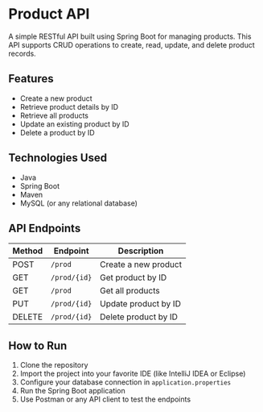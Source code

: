 # Product API

A simple RESTful API built using Spring Boot for managing products. This API supports CRUD operations to create, read, update, and delete product records.

## Features

- Create a new product  
- Retrieve product details by ID  
- Retrieve all products  
- Update an existing product by ID  
- Delete a product by ID  

## Technologies Used

- Java  
- Spring Boot  
- Maven  
- MySQL (or any relational database)  

## API Endpoints

| Method | Endpoint          | Description                  |
|--------|-------------------|------------------------------|
| POST   | `/prod`           | Create a new product          |
| GET    | `/prod/{id}`      | Get product by ID             |
| GET    | `/prod`           | Get all products              |
| PUT    | `/prod/{id}`      | Update product by ID          |
| DELETE | `/prod/{id}`      | Delete product by ID          |

## How to Run

1. Clone the repository  
2. Import the project into your favorite IDE (like IntelliJ IDEA or Eclipse)  
3. Configure your database connection in `application.properties`  
4. Run the Spring Boot application  
5. Use Postman or any API client to test the endpoints  

